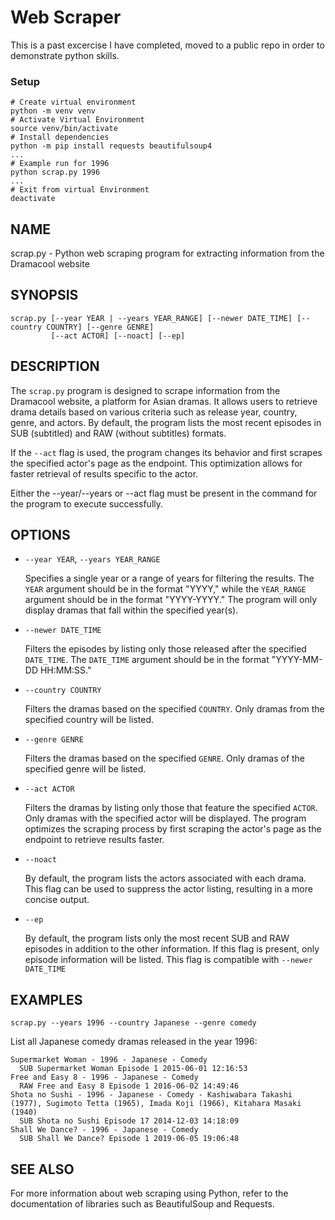 # Web Scraper

This is a past excercise I have completed, moved to a public repo in order to demonstrate python skills.

### Setup

```
# Create virtual environment
python -m venv venv
# Activate Virtual Environment
source venv/bin/activate
# Install dependencies
python -m pip install requests beautifulsoup4
...
# Example run for 1996
python scrap.py 1996
...
# Exit from virtual Environment
deactivate
```

## NAME

scrap.py - Python web scraping program for extracting information from the Dramacool website

## SYNOPSIS

```
scrap.py [--year YEAR | --years YEAR_RANGE] [--newer DATE_TIME] [--country COUNTRY] [--genre GENRE]
         [--act ACTOR] [--noact] [--ep]
```

## DESCRIPTION

The `scrap.py` program is designed to scrape information from the Dramacool website, a platform for Asian dramas. It allows users to retrieve drama details based on various criteria such as release year, country, genre, and actors. By default, the program lists the most recent episodes in SUB (subtitled) and RAW (without subtitles) formats.

If the `--act` flag is used, the program changes its behavior and first scrapes the specified actor's page as the endpoint. This optimization allows for faster retrieval of results specific to the actor.

Either the --year/--years or --act flag must be present in the command for the program to execute successfully.

## OPTIONS

* `--year YEAR`, `--years YEAR_RANGE`

  Specifies a single year or a range of years for filtering the results. The `YEAR` argument should be in the format "YYYY," while the `YEAR_RANGE` argument should be in the format "YYYY-YYYY." The program will only display dramas that fall within the specified year(s).

* `--newer DATE_TIME`

  Filters the episodes by listing only those released after the specified `DATE_TIME`. The `DATE_TIME` argument should be in the format "YYYY-MM-DD HH:MM:SS."

* `--country COUNTRY`

  Filters the dramas based on the specified `COUNTRY`. Only dramas from the specified country will be listed.

* `--genre GENRE`

  Filters the dramas based on the specified `GENRE`. Only dramas of the specified genre will be listed.

* `--act ACTOR`

  Filters the dramas by listing only those that feature the specified `ACTOR`. Only dramas with the specified actor will be displayed. The program optimizes the scraping process by first scraping the actor's page as the endpoint to retrieve results faster.

* `--noact`

  By default, the program lists the actors associated with each drama. This flag can be used to suppress the actor listing, resulting in a more concise output.

* `--ep`

  By default, the program lists only the most recent SUB and RAW episodes in addition to the other information. If this flag is present, only episode information will be listed. This flag is compatible with `--newer DATE_TIME`

## EXAMPLES

```
scrap.py --years 1996 --country Japanese --genre comedy
```

List all Japanese comedy dramas released in the year 1996:

```
Supermarket Woman - 1996 - Japanese - Comedy
  SUB Supermarket Woman Episode 1 2015-06-01 12:16:53
Free and Easy 8 - 1996 - Japanese - Comedy
  RAW Free and Easy 8 Episode 1 2016-06-02 14:49:46
Shota no Sushi - 1996 - Japanese - Comedy - Kashiwabara Takashi (1977), Sugimoto Tetta (1965), Imada Koji (1966), Kitahara Masaki (1940)
  SUB Shota no Sushi Episode 17 2014-12-03 14:18:09
Shall We Dance? - 1996 - Japanese - Comedy
  SUB Shall We Dance? Episode 1 2019-06-05 19:06:48
```

## SEE ALSO

For more information about web scraping using Python, refer to the documentation of libraries such as BeautifulSoup and Requests.
